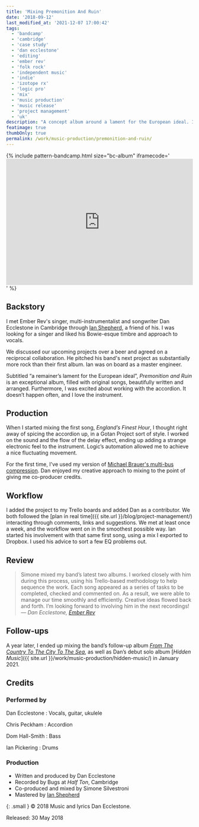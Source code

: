 ```yaml
---
title: 'Mixing Premonition And Ruin'
date: '2018-09-12'
last_modified_at: '2021-12-07 17:00:42'
tags: 
  - 'bandcamp'
  - 'cambridge'
  - 'case study'
  - 'dan ecclestone'
  - 'editing'
  - 'ember rev'
  - 'folk rock'
  - 'independent music'
  - 'indie'
  - 'izotope rx'
  - 'logic pro'
  - 'mix'
  - 'music production'
  - 'music release'
  - 'project management'
  - 'uk'
description: "A concept album around a lament for the European ideal. I mixed and co-produced together with their songwriter Dan Ecclestone."
featimage: true
thumbOnly: true
permalink: /work/music-production/premonition-and-ruin/
---
```

{% include pattern-bandcamp.html size="bc-album" iframecode='<iframe style="border: 0; width: 100%; height: 340px;" src="https://bandcamp.com/EmbeddedPlayer/album=4041862783/size=large/bgcol=ffffff/linkcol=333333/artwork=small/transparent=true/"><a href="https://emberrev.bandcamp.com/album/premonition-and-ruin">Premonition and Ruin by Ember Rev</a></iframe>' %}

## Backstory

I met Ember Rev's singer, multi-instrumentalist and songwriter Dan Ecclestone in Cambridge through [Ian Shepherd](https://productionadvice.co.uk/), a friend of his. I was looking for a singer and liked his Bowie-esque timbre and approach to vocals.

We discussed our upcoming projects over a beer and agreed on a reciprocal collaboration. He pitched his band's next project as substantially more rock than their first album. Ian was on board as a master engineer.

Subtitled “a remainer’s lament for the European ideal”, _Premonition and Ruin_ is an exceptional album, filled with original songs, beautifully written and arranged. Furthermore, I was excited about working with the accordion. It doesn’t happen often, and I love the instrument.

## Production

When I started mixing the first song, _England’s Finest Hour_, I thought right away of spicing the accordion up, in a Gotan Project sort of style. I worked on the sound and the flow of the delay effect, ending up adding a strange electronic feel to the instrument. Logic’s automation allowed me to achieve a nice fluctuating movement.

For the first time, I've used my version of [Michael Brauer's multi-bus compression](https://brauerizing.wordpress.com/). Dan enjoyed my creative approach to mixing to the point of giving me co-producer credits.

## Workflow

I added the project to my Trello boards and added Dan as a contributor. We both followed the [plan in real time]({{ site.url }}/blog/project-management/) interacting through comments, links and suggestions. We met at least once a week, and the workflow went on in the smoothest possible way. Ian started his involvement with that same first song, using a mix I exported to Dropbox. I used his advice to sort a few EQ problems out.

## Review

> Simone mixed my band’s latest two albums. I worked closely with him during this process, using his Trello-based methodology to help sequence the work. Each song appeared as a series of tasks to be completed, checked and commented on. As a result, we were able to manage our time smoothly and efficiently. Creative ideas flowed back and forth. I’m looking forward to involving him in the next recordings!
> <cite>— Dan Ecclestone, [Ember Rev](https://emberrev.bandcamp.com/)</cite>

## Follow-ups

A year later, I ended up mixing the band’s follow-up album [_From The Country To The City To The Sea_](https://emberrev.bandcamp.com/album/from-the-country-to-the-city-to-the-sea-2), as well as Dan’s debut solo album [_Hidden Music_]({{ site.url }}/work/music-production/hidden-music/) in January 2021.

## Credits

### Performed by

Dan Ecclestone
: Vocals, guitar, ukulele

Chris Peckham
: Accordion

Dom Hall-Smith
: Bass

Ian Pickering
: Drums

### Production

- Written and produced by Dan Ecclestone
- Recorded by Bugs at _Half Ton_, Cambridge
- Co-produced and mixed by Simone Silvestroni
- Mastered by [Ian Shepherd](https://productionadvice.co.uk/about/)

{: .small }
&copy; 2018 Music and lyrics Dan Ecclestone.

Released: 30 May 2018
